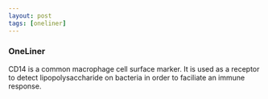 ```yaml
---
layout: post
tags: [oneliner]
---
```



### OneLiner

CD14 is a common macrophage cell surface marker. It is used as a receptor to detect lipopolysaccharide on bacteria in order to faciliate an immune response.
